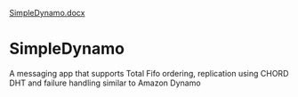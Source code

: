 [SimpleDynamo.docx](https://github.com/ManojM94/SimpleDynamo/files/6151716/SimpleDynamo.docx)
# SimpleDynamo
A messaging app that supports Total Fifo ordering, replication using CHORD DHT and failure handling similar to Amazon Dynamo
